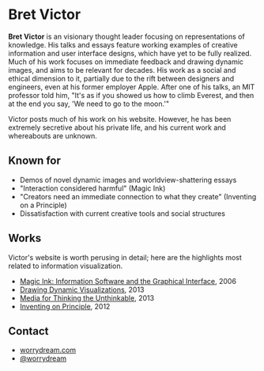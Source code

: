 # Bret Victor

**Bret Victor** is an visionary thought leader focusing on representations of
knowledge. His talks and essays feature working examples of creative
information and user interface designs, which have yet to be fully realized.
Much of his work focuses on immediate feedback and drawing dynamic images, and
aims to be relevant for decades. His work as a social and ethical dimension to
it, partially due to the rift between designers and engineers, even at his
former employer Apple. After one of his talks, an MIT professor told him, "It's
as if you showed us how to climb Everest, and then at the end you say, 'We need
to go to the moon.'"

Victor posts much of his work on his website. However, he has been extremely
secretive about his private life, and his current work and whereabouts are
unknown.

## Known for
* Demos of novel dynamic images and worldview-shattering essays
* "Interaction considered harmful" (Magic Ink)
* "Creators need an immediate connection to what they create" (Inventing on a Principle)
* Dissatisfaction with current creative tools and social structures

## Works
Victor's website is worth perusing in detail; here are the highlights most
related to information visualization.

* [Magic Ink: Information Software and the Graphical Interface](http://worrydream.com/magicink/), 2006
* [Drawing Dynamic Visualizations](http://vimeo.com/66085662), 2013
* [Media for Thinking the Unthinkable](http://worrydream.com/MediaForThinkingTheUnthinkable/), 2013
* [Inventing on Principle](http://vimeo.com/36579366), 2012

## Contact

* [worrydream.com](http://worrydream.com/)
* [@worrydream](https://twitter.com/worrydream)
